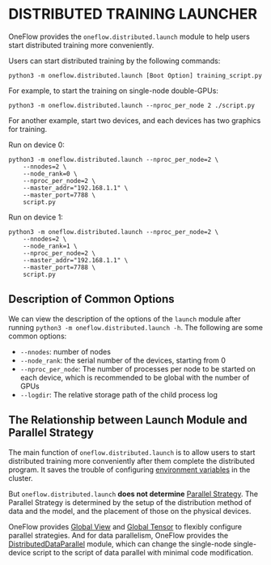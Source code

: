 # DISTRIBUTED TRAINING LAUNCHER

OneFlow provides the `oneflow.distributed.launch` module to help users start distributed training more conveniently.

Users can start distributed training by the following commands:

```shell
python3 -m oneflow.distributed.launch [Boot Option] training_script.py
```

For example, to start the training on single-node double-GPUs:

```shell
python3 -m oneflow.distributed.launch --nproc_per_node 2 ./script.py
```

For another example, start two devices,  and each devices has two graphics for training.

Run on device 0:

```shell
python3 -m oneflow.distributed.launch --nproc_per_node=2 \
    --nnodes=2 \
    --node_rank=0 \
    --nproc_per_node=2 \
    --master_addr="192.168.1.1" \
    --master_port=7788 \
    script.py
```

Run on device 1:

```shell
python3 -m oneflow.distributed.launch --nproc_per_node=2 \
    --nnodes=2 \
    --node_rank=1 \
    --nproc_per_node=2 \
    --master_addr="192.168.1.1" \
    --master_port=7788 \
    script.py
```

## Description of Common Options

We can view the description of the options of the `launch` module after running `python3 -m oneflow.distributed.launch -h`. The following are some common options:

- `--nnodes`: number of nodes
- `--node_rank`: the serial number of the devices, starting from 0
- `--nproc_per_node`: The number of processes per node to be started on each device, which is recommended to be global with the number of GPUs
- `--logdir`: The relative storage path of the child process log

## The Relationship between Launch Module and Parallel Strategy

The main function of `oneflow.distributed.launch` is to allow users to start distributed training more conveniently after them complete the distributed program. It saves the trouble of configuring [environment variables](./03_consistent_tensor.md#_5) in the cluster.

But `oneflow.distributed.launch` **does not determine** [Parallel Strategy](./01_introduction.md). The Parallel Strategy is determined by the setup of the distribution method of data and the model, and the placement of those on the physical devices.

OneFlow provides [Global View](./02_sbp.md) and [Global Tensor](./03_consistent_tensor.md) to flexibly configure parallel strategies. And for data parallelism, OneFlow provides the [DistributedDataParallel](./05_ddp.md) module, which can change the single-node single-device script to the script of data parallel with  minimal code modification.
